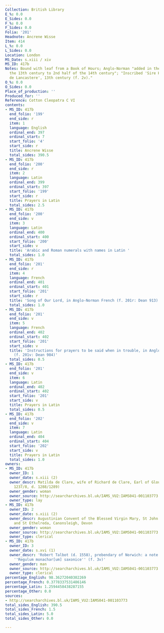 ```yaml
---
Collection: British Library
E_%: 0.0
E_Sides: 0.0
F_%: 0.0
F_Sides: 0.0
Folia: '201'
Headnote: Ancrene Wisse
Item: 414
L_%: 0.0
L_Sides: 0.0
Location: London
MS_Date: s.xiii / xiv
MS_ID: 417b
Notes: Bound with leaf from a Book of Hours; Anglo-Norman "added in the 2nd half of
  the 13th century to 2nd half of the 14th century"; "Inscribed 'Sire Henri Dule veconte
  de Lancastere', 13th century (f. 2v)."
O_%: 0.0
O_Sides: 0.0
Place_of_production: ''
Produced_for: ''
Reference: Cotton Cleopatra C VI
contents:
- MS_ID: 417b
  end_folio: '199'
  end_side: r
  item: 1
  language: English
  ordinal_end: 397
  ordinal_start: 7
  start_folio: '4'
  start_side: r
  title: Ancrene Wisse
  total_sides: 390.5
- MS_ID: 417b
  end_folio: '200'
  end_side: r
  item: 2
  language: Latin
  ordinal_end: 399
  ordinal_start: 397
  start_folio: '199'
  start_side: r
  title: Prayers in Latin
  total_sides: 2.5
- MS_ID: 417b
  end_folio: '200'
  end_side: v
  item: 3
  language: Latin
  ordinal_end: 400
  ordinal_start: 400
  start_folio: '200'
  start_side: v
  title: 'Arabic and Roman numerals with names in Latin '
  total_sides: 1.0
- MS_ID: 417b
  end_folio: '201'
  end_side: r
  item: 4
  language: French
  ordinal_end: 401
  ordinal_start: 401
  start_folio: '201'
  start_side: r
  title: 'Song of Our Lord, in Anglo-Norman French (f. 201r: Dean 913)'
  total_sides: 1.0
- MS_ID: 417b
  end_folio: '201'
  end_side: v
  item: 5
  language: French
  ordinal_end: 402
  ordinal_start: 402
  start_folio: '201'
  start_side: v
  title: 'Instructions for prayers to be said when in trouble, in Anglo-Norman French
    (f. 201v: Dean 984)'
  total_sides: 0.5
- MS_ID: 417b
  end_folio: '201'
  end_side: v
  item: 6
  language: Latin
  ordinal_end: 402
  ordinal_start: 402
  start_folio: '201'
  start_side: v
  title: Prayers in Latin
  total_sides: 0.5
- MS_ID: 417b
  end_folio: '202'
  end_side: v
  item: 7
  language: Latin
  ordinal_end: 404
  ordinal_start: 404
  start_folio: '202'
  start_side: v
  title: Prayers in Latin
  total_sides: 1.0
owners:
- MS_ID: 417b
  owner_ID: 1
  owner_date: s.xiii (2)
  owner_descr: Matilda de Clare, wife of Richard de Clare, Earl of Gloucester (m.
    1237/8, d. 1288/1289)
  owner_gender: woman
  owner_source: http://searcharchives.bl.uk/IAMS_VU2:IAMS041-001103773
  owner_type: lay
- MS_ID: 417b
  owner_ID: 2
  owner_date: s.xiii (2)
  owner_descr: Augustinian Convent of the Blessed Virgin Mary, St John the Evangelist
    and St Ethelreda, Canonsleigh, Devon
  owner_gender: woman
  owner_source: http://searcharchives.bl.uk/IAMS_VU2:IAMS041-001103773
  owner_type: clerical
- MS_ID: 417b
  owner_ID: 3
  owner_date: s.xvi (1)
  owner_descr: 'Robert Talbot (d. 1558), prebendary of Norwich: a note in his hand,
    ''Regulum monachar[um] saxonice'' (f. 3v)'
  owner_gender: man
  owner_source: http://searcharchives.bl.uk/IAMS_VU2:IAMS041-001103773
  owner_type: clerical
percentage_English: 98.36272040302269
percentage_French: 0.3778337531486146
percentage_Latin: 1.2594458438287155
percentage_Other: 0.0
sources:
- http://searcharchives.bl.uk/IAMS_VU2:IAMS041-001103773
total_sides_English: 390.5
total_sides_French: 1.5
total_sides_Latin: 5.0
total_sides_Other: 0.0

---
```

